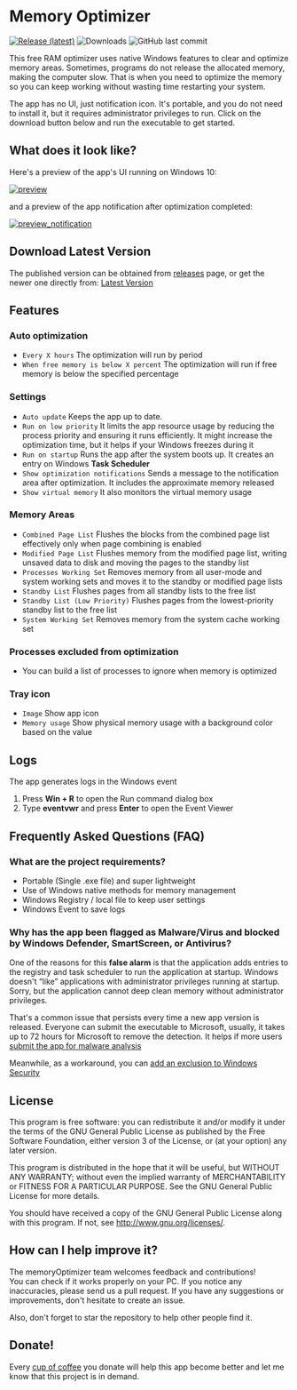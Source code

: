 # Memory Optimizer

[![Release (latest)](https://img.shields.io/github/v/release/sergiye/memoryOptimizer)](https://github.com/sergiye/memoryOptimizer/releases/latest)
![Downloads](https://img.shields.io/github/downloads/sergiye/memoryOptimizer/total?color=ff4f42)
![GitHub last commit](https://img.shields.io/github/last-commit/sergiye/memoryOptimizer?color=00AD00)

This free RAM optimizer uses native Windows features to clear and optimize memory areas. Sometimes, programs do not release the allocated memory, making the computer slow. That is when you need to optimize the memory so you can keep working without wasting time restarting your system. 

The app has no UI, just notification icon. It's portable, and you do not need to install it, but it requires administrator privileges to run. Click on the download button below and run the executable to get started.

## What does it look like?

Here's a preview of the app's UI running on Windows 10:

[<img src="https://github.com/sergiye/memoryOptimizer/raw/master/preview.png" alt="preview"/>](https://github.com/sergiye/memoryOptimizer/raw/master/preview.png)

and a preview of the app notification after optimization completed:

[<img src="https://github.com/sergiye/memoryOptimizer/raw/master/preview_notification.png" alt="preview_notification"/>](https://github.com/sergiye/memoryOptimizer/raw/master/preview_notification.png)

## Download Latest Version

The published version can be obtained from [releases](https://github.com/sergiye/memoryOptimizer/releases) page, or get the newer one directly from:
[Latest Version](https://github.com/sergiye/memoryOptimizer/releases/latest)

## Features

### Auto optimization

- `Every X hours` The optimization will run by period
- `When free memory is below X percent` The optimization will run if free memory is below the specified percentage

### Settings

- `Auto update` Keeps the app up to date. 
- `Run on low priority` It limits the app resource usage by reducing the process priority and ensuring it runs efficiently. It might increase the optimization time, but it helps if your Windows freezes during it
- `Run on startup` Runs the app after the system boots up. It creates an entry on Windows **Task Scheduler**
- `Show optimization notifications` Sends a message to the notification area after optimization. It includes the approximate memory released
- `Show virtual memory` It also monitors the virtual memory usage

### Memory Areas

- `Combined Page List` Flushes the blocks from the combined page list effectively only when page combining is enabled
- `Modified Page List` Flushes memory from the modified page list, writing unsaved data to disk and moving the pages to the standby list
- `Processes Working Set` Removes memory from all user-mode and system working sets and moves it to the standby or modified page lists
- `Standby List` Flushes pages from all standby lists to the free list
- `Standby List (Low Priority)` Flushes pages from the lowest-priority standby list to the free list
- `System Working Set` Removes memory from the system cache working set

### Processes excluded from optimization

- You can build a list of processes to ignore when memory is optimized

### Tray icon

- `Image` Show app icon
- `Memory usage` Show physical memory usage with a background color based on the value

## Logs

The app generates logs in the Windows event

1. Press **Win + R** to open the Run command dialog box
2. Type **eventvwr** and press **Enter** to open the Event Viewer


## Frequently Asked Questions (FAQ)

### What are the project requirements?

- Portable (Single .exe file) and super lightweight
- Use of Windows native methods for memory management
- Windows Registry / local file to keep user settings
- Windows Event to save logs

### Why has the app been flagged as Malware/Virus and blocked by Windows Defender, SmartScreen, or Antivirus?

One of the reasons for this **false alarm** is that the application adds entries to the registry and task scheduler to run the application at startup. Windows doesn't “like” applications with administrator privileges running at startup. Sorry, but the application cannot deep clean memory without administrator privileges.

That's a common issue that persists every time a new app version is released. 
Everyone can submit the executable to Microsoft, usually, it takes up to 72 hours for Microsoft to remove the detection.
It helps if more users [submit the app for malware analysis](https://www.microsoft.com/en-us/wdsi/filesubmission)

Meanwhile, as a workaround, you can [add an exclusion to Windows Security](https://support.microsoft.com/en-us/windows/add-an-exclusion-to-windows-security-811816c0-4dfd-af4a-47e4-c301afe13b26)

## License
This program is free software: you can redistribute it and/or modify it under the terms of the GNU General Public License as published by the Free Software Foundation, either version 3 of the License, or (at your option) any later version.

This program is distributed in the hope that it will be useful, but WITHOUT ANY WARRANTY; without even the implied warranty of MERCHANTABILITY or FITNESS FOR A PARTICULAR PURPOSE.  See the GNU General Public License for more details.

You should have received a copy of the GNU General Public License  along with this program.  If not, see http://www.gnu.org/licenses/.

## How can I help improve it?
The memoryOptimizer team welcomes feedback and contributions!<br/>
You can check if it works properly on your PC. If you notice any inaccuracies, please send us a pull request. If you have any suggestions or improvements, don't hesitate to create an issue.

Also, don't forget to star the repository to help other people find it.

<!-- [![Star History Chart](https://api.star-history.com/svg?repos=sergiye/memoryOptimizer&type=Date)](https://star-history.com/#sergiye/memoryOptimizer&Date) -->

<!-- [//]: # ([![Stargazers over time]&#40;https://starchart.cc/sergiye/memoryOptimizer.svg?variant=adaptive&#41;]&#40;https://starchart.cc/sergiye/memoryOptimizer&#41;) -->

<!-- [![Stargazers repo roster for @sergiye/memoryOptimizer](https://reporoster.com/stars/sergiye/memoryOptimizer)](https://github.com/sergiye/memoryOptimizer/stargazers) -->

## Donate!
Every [cup of coffee](https://patreon.com/SergiyE) you donate will help this app become better and let me know that this project is in demand.